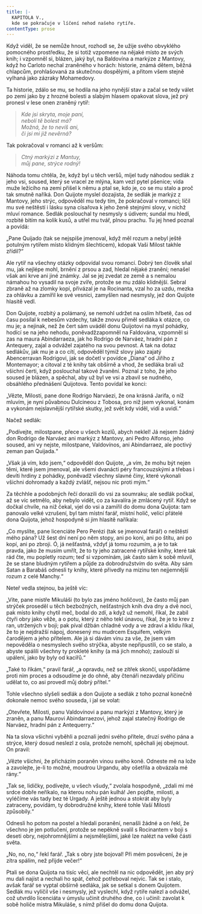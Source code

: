 ```yaml
---
title: |-
  KAPITOLA V.,
  kde se pokračuje v líčení nehod našeho rytíře.
contentType: prose
---
```


  

Když viděl, že se nemůže hnout, rozhodl se, že užije svého obvyklého pomocného prostředku, že si totiž vzpomene na nějaké místo ze svých knih; i vzpomněl si, blázen, jaký byl, na Baldovína a markýze z Mantovy, když ho Carloto nechal zraněného v horách: historie, známá dětem, běžná chlapcům, prohlašovaná za skutečnou dospělými, a přitom všem stejně vylhaná jako zázraky Mohamedovy.

Ta historie, zdálo se mu, se hodila na jeho nynější stav a začal se tedy válet po zemi jako by z hrozné bolesti a slabým hlasem opakovat slova, jež prý pronesl v lese onen zraněný rytíř:

> _Kde jsi skryta, moje paní,  
> nebolí tě bolest má?  
> Možná, že to nevíš ani,  
> či jsi mi již nevěrná?_

Tak pokračoval v romanci až k veršům:

> _Ctný markýzi z Mantuy,  
> můj pane, strýce rodný!_

Náhoda tomu chtěla, že, když byl u těch veršů, míjel tudy náhodou sedlák z jeho vsi, soused, který se vracel ze mlýna, kam vezl pytel pšenice; vida muže ležícího na zemi přišel k němu a ptal se, kdo je, co se mu stalo a proč tak smutně naříká. Don Quijote myslel dozajista, že sedlák je markýz z Mantovy, jeho strýc, odpověděl mu tedy tím, že pokračoval v romanci; líčil mu své neštěstí i lásku syna císařova k jeho ženě stejnými slovy, v nichž mluví romance. Sedlák poslouchal ty nesmysly s údivem; sundal mu hledí, rozbité bitím na kolik kusů, a utřel mu tvář, plnou prachu. Tu jej hned poznal a povídá:

„Pane Quijado (tak se nejspíše jmenoval, když měl rozum a nebyl ještě potulným rytířem místo klidným šlechticem), kdopak Vaši Milost takhle zřídil?“

Ale rytíř na všechny otázky odpovídal svou romancí. Dobrý ten člověk sňal mu, jak nejlépe mohl, brnění z prsou a zad, hledal nějaké zranění; nenašel však ani krve ani jiné známky. Jal se jej zvedat ze země a s nemalou námahou ho vysadil na svoje zvíře, protože se mu zdálo klidnější. Sebral zbraně až na zlomky kopí, přivázal je na Rocinanta, vzal ho za uzdu, mezka za ohlávku a zamířil ke své vesnici, zamyšlen nad nesmysly, jež don Quijote hlasitě vedl.

Don Quijote, rozbitý a polámaný, se nemohl udržet na oslím hřbetě, čas od času posílal k nebesům vzdechy, takže znovu přiměl sedláka k otázce, co mu je; a nejinak, než že čert sám uváděl donu Quijotovi na mysl pohádky, hodící se na jeho nehodu, poněvadžzapomněl na Faldována, vzpomněl si zas na maura Abindarraeza, jak ho Rodrigo de Narváez, hradní pán z Antequery, zajal a odvážel zajatého na svou pevnost. A tak na dotaz sedlákův, jak mu je a co cítí, odpověděl týmiž slovy jako zajatý Abencerravan Rodrigovi, jak se dočetl v povídce „Diana“ od Jiřího z Montemayor; a citoval z té knihy tak obšírně a vhod, že sedláka brali už všichni čerti, když poslouchal takové žvanění. Poznal z toho, že jeho soused je blázen, a spěchal, aby už byl ve vsi a zbavil se nudného, obsáhlého přednášení Quijotova. Tento povídal ke konci:

„Vězte, Milosti, pane done Rodrigo Narváezi, že ona krásná Jarifa, o níž mluvím, je nyní půvabnou Dulcineou z Tobosa, pro niž jsem vykonal, konám a vykonám nejslavnější rytířské skutky, jež svět kdy viděl, vidí a uvidí.“

Načež sedlák:

„Podívejte, milostpane, přece u všech kozlů, abych neklel! Já nejsem žádný don Rodrigo de Narváez ani markýz z Mantovy, ani Pedro Alfonso, jeho soused, ani vy nejste, milostpane, Valdovínos, ani Abindarraez, ale poctivý zeman pan Quijada.“

„Však já vím, kdo jsem,“ odpověděl don Quijote, „a vím, že mohu být nejen těmi, které jsem jmenoval, ale všemi dvanácti péry francouzskými a třebas i devíti hrdiny z pohádky, poněvadž všechny slavné činy, které vykonali všichni dohromady a každý zvlášť, nejsou nic proti mým.“

Za těchhle a podobných řečí dorazili do vsi za soumraku; ale sedlák počkal, až se víc setmělo, aby nebylo vidět, co za kavalíra je zmlácený rytíř. Když se dočkal chvíle, na niž čekal, vjel do vsi a zamířil do domu dona Quijota: tam panovalo velké vzrušení, byl tam místní farář, místní holič, velicí přátelé dona Quijota, jehož hospodyně si jim hlasitě naříkala:

„Co myslíte, pane licenciáte Pero Perézi (tak se jmenoval farář) o neštěstí mého pána? Už šest dní není po něm stopy, ani po koni, ani po štítu, ani po kopí, ani po zbroji. Ó, já nešťastná, vždyť já tomu rozumím, a je to tak pravda, jako že musím umřít, že to ty jeho zatracené rytířské knihy, které tak rád čte, mu popletly rozum; teď si vzpomínám, jak často sám k sobě mluvil, že se stane bludným rytířem a půjde za dobrodružstvím do světa. Aby sám Satan a Barabáš odnesli ty knihy, které přivedly na mizinu ten nejjemnější rozum z celé Manchy.“

Neteř vedla stejnou, ba ještě víc:

„Víte, pane mistře Mikuláši (to bylo zas jméno holičovo), že často můj pan strýček proseděl u těch bezbožných, nešťastných knih dva dny a dvě noci, pak místo knihy chytil meč, bodal do zdí, a když už nemohl, říkal, že zabil čtyři obry jako věže, a o potu, který z něho tekl únavou, říkal, že je to krev z ran, utržených v boji; pak píval džbán chladné vody a ve zdraví a klidu říkal, že to je nejdražší nápoj, donesený mu mudrcem Esquifem, velkým čarodějem a jeho přítelem. Ale já si dávám vinu za vše, že jsem vám nepověděla o nesmyslech svého strýčka, abyste nepřipustili, co se stalo, a abyste spálili všechny ty prokleté knihy (a má jich mnoho); zaslouží si upálení, jako by byly od kacířů.“

„Také to říkám,“ pravil farář, „a opravdu, než se zítřek skončí, uspořádáme proti nim proces a odsoudíme je do ohně, aby čtenáři nezavdaly příčinu udělat to, co asi provedl můj dobrý přítel.“

Tohle všechno slyšeli sedlák a don Quijote a sedlák z toho poznal konečně dokonale nemoc svého souseda, i jal se volat:

„Otevřete, Milosti, panu Valdovínovi a panu markýzi z Mantovy, který je zraněn, a panu Maurovi Abindarraezovi, jehož zajal statečný Rodrigo de Narváez, hradní pán z Antequerry.“

Na ta slova všichni vyběhli a poznali jedni svého přítele, druzí svého pána a strýce, který dosud neslezl z osla, protože nemohl, spěchali jej obejmout. On pravil:

„Vězte všichni, že přicházím poraněn vinou svého koně. Odneste mě na lože a zavolejte, je-li to možné, moudrou Urgandu, aby ošetřila a obvázala mé rány.“

„Tak se, lidičky, podívejte, u všech všudy,“ zvolala hospodyně, „zdali mi mé srdce dobře neříkalo, na kterou nohu pán kulhá! Jen pojďte, milosti, a vyléčíme vás tady bez té Urgady. A ještě jednou a stokrát aby byly zatraceny, povídám, ty dobrodružné knihy, které tohle Vaší Milosti způsobily.“

Odnesli ho potom na postel a hledali poranění, nenašli žádné a on řekl, že všechno je jen potlučení, protože se nepěkně svalil s Rocinantem v boji s deseti obry, nejohromnějšími a nejsmělejšími, jaké lze nalézt na velké části světa.

„No, no, no,“ řekl farář. „Tak s obry jste bojoval! Při mém posvěcení, že je zítra spálím, než přijde večer!“

Ptali se dona Quijota na tisíc věcí, ale nechtěl na nic odpovědět, jen aby prý mu dali najíst a nechali ho spát, čehož potřeboval nejvíc. Tak se i stalo, avšak farář se vyptal obšírně sedláka, jak se setkal s donem Quijotem. Sedlák mu vylíčil vše i nesmysly, jež vyslechl, když rytíře nalezl a odvážel, což utvrdilo licenciáta v úmyslu učinit druhého dne, co i učinil: zavolat k sobě holiče mistra Mikuláše, s nímž přišel do domu dona Quijota.
